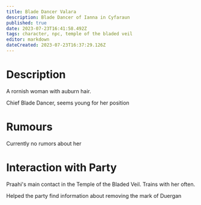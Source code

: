 ```yaml
---
title: Blade Dancer Valara
description: Blade Dancer of Ianna in Cyfaraun
published: true
date: 2023-07-23T16:41:58.492Z
tags: character, npc, temple of the bladed veil
editor: markdown
dateCreated: 2023-07-23T16:37:29.126Z
---
```


# Description
A rornish woman with auburn hair.

Chief Blade Dancer, seems young for her position

# Rumours
Currently no rumors about her

# Interaction with Party
Praahi's main contact in the Temple of the Bladed Veil. Trains with her often.

Helped the party find information about removing the mark of Duergan